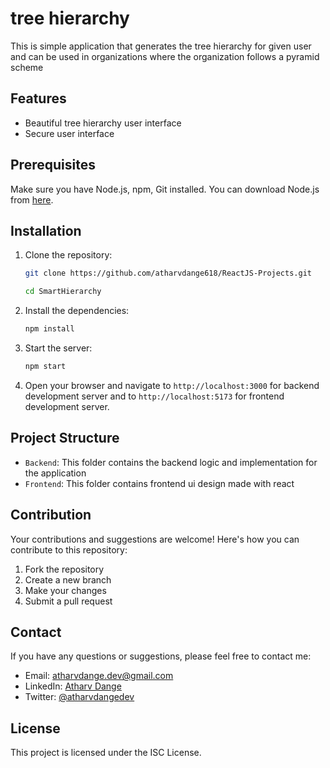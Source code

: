 # tree hierarchy

This is simple application that generates the tree hierarchy for given user and can be used in organizations where the organization follows a pyramid scheme

## Features

- Beautiful tree hierarchy user interface
- Secure user interface 

## Prerequisites

Make sure you have Node.js, npm, Git installed. You can download Node.js from [here](https://nodejs.org/).

## Installation

1. Clone the repository:
    ```bash
    git clone https://github.com/atharvdange618/ReactJS-Projects.git

    cd SmartHierarchy
    ```

2. Install the dependencies:
    ```bash
    npm install
    ```

3. Start the server:
    ```bash
    npm start
    ```

4. Open your browser and navigate to `http://localhost:3000` for backend development server and to `http://localhost:5173` for frontend development server.

## Project Structure

- `Backend`: This folder contains the backend logic and implementation for the application
- `Frontend`: This folder contains frontend ui design made with react

## Contribution

Your contributions and suggestions are welcome! Here's how you can contribute to this repository:

1. Fork the repository
2. Create a new branch
3. Make your changes
4. Submit a pull request

## Contact

If you have any questions or suggestions, please feel free to contact me:

- Email: [atharvdange.dev@gmail.com](mailto:atharvdange.dev@gmail.com)
- LinkedIn: [Atharv Dange](www.linkedin.com/in/atharvdange)
- Twitter: [@atharvdangedev](https://twitter.com/atharvdangedev)

## License

This project is licensed under the ISC License.
